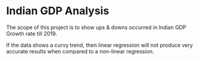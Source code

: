 # Indian GDP Analysis

The scope of this project is to show ups & downs occurred in Indian GDP Growth rate till 2019.

If the data shows a curvy trend, then linear regression will not produce very accurate results when compared to a non-linear regression.

